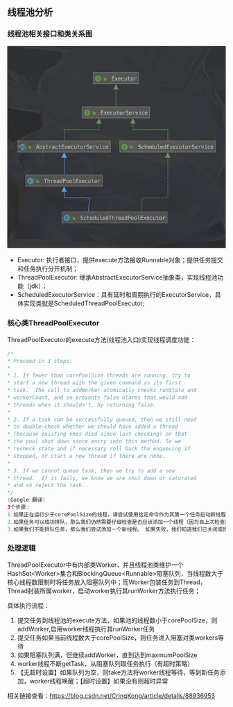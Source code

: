 ## 线程池分析

### 线程池相关接口和类关系图
![关系图](https://github.com/Wliz/BooksNote/blob/master/images/threadPool.png)

- Executor: 执行者接口，提供execute方法接收Runnable对象；提供任务提交和任务执行分开机制；
- ThreadPoolExecutor: 继承AbstractExecutorService抽象类，实现线程池功能（jdk）；
- ScheduledExecutorService：具有延时和周期执行的ExecutorService，具体实现类就是ScheduledThreadPoolExecutor;

### 核心类ThreadPoolExecutor
ThreadPoolExecutor的execute方法(线程池入口)实现线程调度功能：
```Java
/*
* Proceed in 3 steps:
*
* 1. If fewer than corePoolSize threads are running, try to
* start a new thread with the given command as its first
* task.  The call to addWorker atomically checks runState and
* workerCount, and so prevents false alarms that would add
* threads when it shouldn't, by returning false.
*
* 2. If a task can be successfully queued, then we still need
* to double-check whether we should have added a thread
* (because existing ones died since last checking) or that
* the pool shut down since entry into this method. So we
* recheck state and if necessary roll back the enqueuing if
* stopped, or start a new thread if there are none.
*
* 3. If we cannot queue task, then we try to add a new
* thread.  If it fails, we know we are shut down or saturated
* and so reject the task.
*/
(Google 翻译)
3个步骤：
1.如果正在运行少于corePoolSize的线程，请尝试使用给定命令作为其第一个任务启动新线程。 对addWorker的调用以原子方式检查runState和workerCount，因此通过返回false来防止在不应该添加线程时发生的错误警报。
2.如果任务可以成功排队，那么我们仍然需要仔细检查是否应该添加一个线程（因为自上次检查后现有的线程已经死亡），或者自从进入此方法后池关闭了。 所以我们重新检查状态，如果必要的话，如果没有，则回滚入队，或者如果没有，则启动新的线程。
3.如果我们不能排队任务，那么我们尝试添加一个新线程。 如果失败，我们知道我们已关闭或饱和，因此拒绝该任务。
```

### 处理逻辑

ThreadPoolExecutor中有内部类Worker，并且线程池类维护一个HashSet\<Worker\>集合和BlockingQueue\<Runnable\>阻塞队列，当线程数大于核心线程数限制时将任务放入阻塞队列中；而Worker包装任务到Thread，Thread封装所属worker，启动worker执行其runWorker方法执行任务；

具体执行流程：
1. 提交任务到线程池的execute方法，如果池的线程数小于corePoolSize，则addWorker,启用worker线程执行其runWorker任务
2. 提交任务如果当前线程数大于corePoolSize，则任务进入阻塞对类workers等待
3. 如果阻塞队列满，但继续addWorker，直到达到maxmumPoolSize
4. worker线程不断getTask，从阻塞队列取任务执行（有超时策略）
5. 【无超时设置】如果队列为空，则take方法将worker线程等待，等到新任务添加，worker线程唤醒；【超时设置】如果没有则超时异常


相关链接查看：https://blog.csdn.net/CringKong/article/details/88936953


